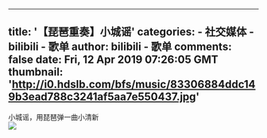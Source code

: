 
---
title: '【琵琶重奏】小城谣'
categories: 
    - 社交媒体
    - bilibili - 歌单
author: bilibili - 歌单
comments: false
date: Fri, 12 Apr 2019 07:26:05 GMT
thumbnail: 'http://i0.hdslb.com/bfs/music/83306884ddc149b3ead788c3241af5aa7e550437.jpg'
---

<div>   
小城谣，用琵琶弹一曲小清新<br><img src="http://i0.hdslb.com/bfs/music/83306884ddc149b3ead788c3241af5aa7e550437.jpg" referrerpolicy="no-referrer">  
</div>
            